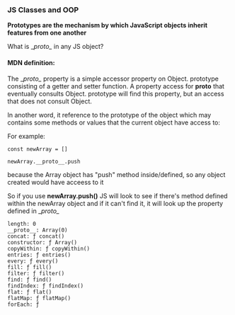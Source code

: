 ### JS Classes and OOP

**Prototypes are the mechanism by which JavaScript objects inherit features from one another**

What is \__proto\__ in any JS object?

#### MDN definition:

The \__proto\__ property is a simple accessor property on Object. prototype consisting of a getter and setter function. A property access for __proto__ that eventually consults Object. prototype will find this property, but an access that does not consult Object.

In another word, it reference to the prototype of the object which may contains some methods or values that the current object have access to:

For example:

```
const newArray = []

newArray.__proto__.push
```

because the Array object has "push" method inside/defined, so any object created would have acceess to it

So if you use **newArray.push()** JS will look to see if there's method defined within the newArray object and if it can't find it, it will look up the property defined in \__proto\__

```
length: 0
__proto__: Array(0)
concat: ƒ concat()
constructor: ƒ Array()
copyWithin: ƒ copyWithin()
entries: ƒ entries()
every: ƒ every()
fill: ƒ fill()
filter: ƒ filter()
find: ƒ find()
findIndex: ƒ findIndex()
flat: ƒ flat()
flatMap: ƒ flatMap()
forEach: ƒ 
```
